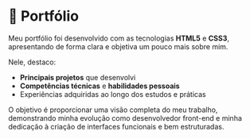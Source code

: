 # 📂 Portfólio

Meu portfólio foi desenvolvido com as tecnologias **HTML5** e **CSS3**, apresentando de forma clara e objetiva um pouco mais sobre mim.  

Nele, destaco:
- **Principais projetos** que desenvolvi
- **Competências técnicas** e **habilidades pessoais**
- Experiências adquiridas ao longo dos estudos e práticas

O objetivo é proporcionar uma visão completa do meu trabalho, demonstrando minha evolução como desenvolvedor front-end e minha dedicação à criação de interfaces funcionais e bem estruturadas.
